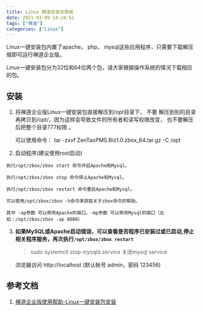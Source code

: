 ```yaml
---
title: Linux 禅道安装及使用
date: 2021-01-09 14:24:51
tags: ["禅道"]
categories: ["Linux"]
---
```


Linux一键安装包内置了apache， php， mysql这些应用程序，只需要下载解压缩即可运行禅道企业版。

Linux一键安装包分为32位和64位两个包，请大家根据操作系统的情况下载相应的包。


## 安装

1. 将禅道企业版Linux一键安装包直接解压到/opt目录下， 不要 解压到别的目录再拷贝到/opt/，因为这样会导致文件的所有者和读写权限改变， 也不要解压后把整个目录777权限 。

    可以使用命令： tar -zxvf  ZenTaoPMS.Biz1.0.zbox_64.tar.gz -C /opt
<!--more-->    

2. 启动程序(建议使用root启动)
```shell
执行/opt/zbox/zbox start 命令开启Apache和Mysql。

执行/opt/zbox/zbox stop 命令停止Apache和Mysql。

执行/opt/zbox/zbox restart 命令重启Apache和Mysql。

可以使用/opt/zbox/zbox -h命令来获取关于zbox命令的帮助。

其中 -ap参数 可以修改Apache的端口，-mp参数 可以修改Mysql的端口（比如：/opt/zbox/zbox -ap 8080）
```



3. **如果MySQL或Apache启动错误，可以查看是否程序已安装过或已启动,停止相关程序服务，再次执行`/opt/zbox/zbox restart`**

    > sudo systemctl stop mysqld.service 关闭mysql service

    浏览器访问 http://localhost (默认帐号 admin，密码 123456)


## 参考文档

1. [禅道企业版使用帮助-Linux一键安装包安装](https://www.zentao.net/book/zentaobizhelp/281.html)


